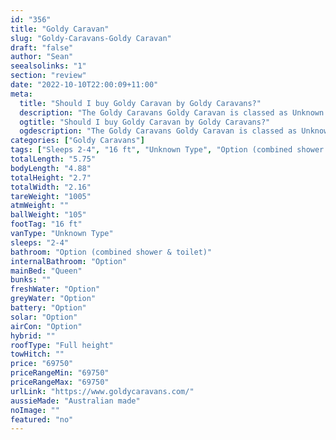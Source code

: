 ```yaml
---
id: "356"
title: "Goldy Caravan"
slug: "Goldy-Caravans-Goldy Caravan"
draft: "false"
author: "Sean"
seealsolinks: "1"
section: "review"
date: "2022-10-10T22:00:09+11:00"
meta:
  title: "Should I buy Goldy Caravan by Goldy Caravans?"
  description: "The Goldy Caravans Goldy Caravan is classed as Unknown Type, and sleeps 2-4 people. It is Australian made and comes in at 16 ft. It generally has Option (combined shower & toilet)."
  ogtitle: "Should I buy Goldy Caravan by Goldy Caravans?"
  ogdescription: "The Goldy Caravans Goldy Caravan is classed as Unknown Type, and sleeps 2-4 people. It is Australian made and comes in at 16 ft. It generally has Option (combined shower & toilet)."
categories: ["Goldy Caravans"]
tags: ["Sleeps 2-4", "16 ft", "Unknown Type", "Option (combined shower & toilet)", "Full height", "60 - 70k", "Australian made"]
totalLength: "5.75"
bodyLength: "4.88"
totalHeight: "2.7"
totalWidth: "2.16"
tareWeight: "1005"
atmWeight: ""
ballWeight: "105"
footTag: "16 ft"
vanType: "Unknown Type"
sleeps: "2-4"
bathroom: "Option (combined shower & toilet)"
internalBathroom: "Option"
mainBed: "Queen"
bunks: ""
freshWater: "Option"
greyWater: "Option"
battery: "Option"
solar: "Option"
airCon: "Option"
hybrid: ""
roofType: "Full height"
towHitch: ""
price: "69750"
priceRangeMin: "69750"
priceRangeMax: "69750"
urlLink: "https://www.goldycaravans.com/"
aussieMade: "Australian made"
noImage: ""
featured: "no"
---
```

